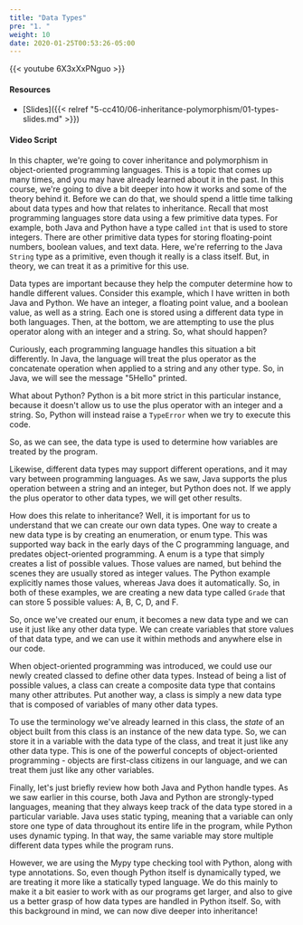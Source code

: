 ```yaml
---
title: "Data Types"
pre: "1. "
weight: 10
date: 2020-01-25T00:53:26-05:00
---
```


{{< youtube 6X3xXxPNguo >}}

#### Resources

* [Slides]({{< relref "5-cc410/06-inheritance-polymorphism/01-types-slides.md" >}})

#### Video Script

In this chapter, we're going to cover inheritance and polymorphism in object-oriented programming languages. This is a topic that comes up many times, and you may have already learned about it in the past. In this course, we're going to dive a bit deeper into how it works and some of the theory behind it. Before we can do that, we should spend a little time talking about data types and how that relates to inheritance. Recall that most programming languages store data using a few primitive data types. For example, both Java and Python have a type called `int` that is used to store integers. There are other primitive data types for storing floating-point numbers, boolean values, and text data. Here, we're referring to the Java `String` type as a primitive, even though it really is a class itself. But, in theory, we can treat it as a primitive for this use.

Data types are important because they help the computer determine how to handle different values. Consider this example, which I have written in both Java and Python. We have an integer, a floating point value, and a boolean value, as well as a string. Each one is stored using a different data type in both languages. Then, at the bottom, we are attempting to use the plus operator along with an integer and a string. So, what should happen?

Curiously, each programming language handles this situation a bit differently. In Java, the language will treat the plus operator as the concatenate operation when applied to a string and any other type. So, in Java, we will see the message "5Hello" printed.

What about Python? Python is a bit more strict in this particular instance, because it doesn't allow us to use the plus operator with an integer and a string. So, Python will instead raise a `TypeError` when we try to execute this code. 

So, as we can see, the data type is used to determine how variables are treated by the program. 

Likewise, different data types may support different operations, and it may vary between programming languages. As we saw, Java supports the plus operation between a string and an integer, but Python does not. If we apply the plus operator to other data types, we will get other results.

How does this relate to inheritance? Well, it is important for us to understand that we can create our own data types. One way to create a new data type is by creating an enumeration, or enum type. This was supported way back in the early days of the C programming language, and predates object-oriented programming. A enum is a type that simply creates a list of possible values. Those values are named, but behind the scenes they are usually stored as integer values. The Python example explicitly names those values, whereas Java does it automatically. So, in both of these examples, we are creating a new data type called `Grade` that can store 5 possible values: A, B, C, D, and F. 

So, once we've created our enum, it becomes a new data type and we can use it just like any other data type. We can create variables that store values of that data type, and we can use it within methods and anywhere else in our code.

When object-oriented programming was introduced, we could use our newly created classed to define other data types. Instead of being a list of possible values, a class can create a composite data type that contains many other attributes. Put another way, a class is simply a new data type that is composed of variables of many other data types. 

To use the terminology we've already learned in this class, the _state_ of an object built from this class is an instance of the new data type. So, we can store it in a variable with the data type of the class, and treat it just like any other data type. This is one of the powerful concepts of object-oriented programming - objects are first-class citizens in our language, and we can treat them just like any other variables.

Finally, let's just briefly review how both Java and Python handle types. As we saw earlier in this course, both Java and Python are strongly-typed languages, meaning that they always keep track of the data type stored in a particular variable. Java uses static typing, meaning that a variable can only store one type of data throughout its entire life in the program, while Python uses dynamic typing. In that way, the same variable may store multiple different data types while the program runs. 

However, we are using the Mypy type checking tool with Python, along with type annotations. So, even though Python itself is dynamically typed, we are treating it more like a statically typed language. We do this mainly to make it a bit easier to work with as our programs get larger, and also to give us a better grasp of how data types are handled in Python itself. So, with this background in mind, we can now dive deeper into inheritance!